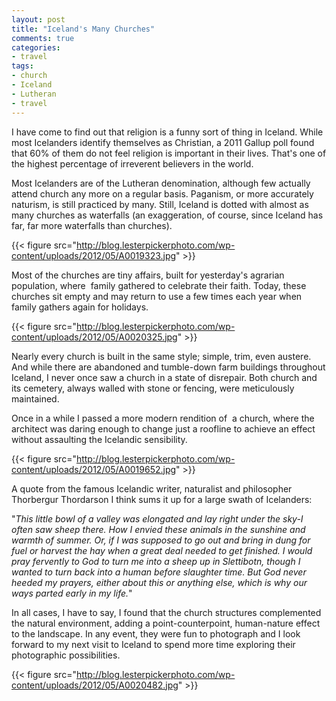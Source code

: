 ```yaml
---
layout: post
title: "Iceland's Many Churches"
comments: true
categories:
- travel
tags:
- church
- Iceland
- Lutheran
- travel
---
```

I have come to find out that religion is a funny sort of thing in Iceland. While most Icelanders identify themselves as Christian, a 2011 Gallup poll found that 60% of them do not feel religion is important in their lives. That's one of the highest percentage of irreverent believers in the world.

Most Icelanders are of the Lutheran denomination, although few actually attend church any more on a regular basis. Paganism, or more accurately naturism, is still practiced by many. Still, Iceland is dotted with almost as many churches as waterfalls (an exaggeration, of course, since Iceland has far, far more waterfalls than churches).

{{< figure src="http://blog.lesterpickerphoto.com/wp-content/uploads/2012/05/A0019323.jpg" >}}

Most of the churches are tiny affairs, built for yesterday's agrarian population, where  family gathered to celebrate their faith. Today, these churches sit empty and may return to use a few times each year when family gathers again for holidays.

{{< figure src="http://blog.lesterpickerphoto.com/wp-content/uploads/2012/05/A0020325.jpg" >}}

Nearly every church is built in the same style; simple, trim, even austere. And while there are abandoned and tumble-down farm buildings throughout Iceland, I never once saw a church in a state of disrepair. Both church and its cemetery, always walled with stone or fencing, were meticulously maintained.

Once in a while I passed a more modern rendition of  a church, where the architect was daring enough to change just a roofline to achieve an effect without assaulting the Icelandic sensibility.

{{< figure src="http://blog.lesterpickerphoto.com/wp-content/uploads/2012/05/A0019652.jpg" >}}

A quote from the famous Icelandic writer, naturalist and philosopher Thorbergur Thordarson I think sums it up for a large swath of Icelanders:

"<em>This little bowl of a valley was elongated and lay right under the sky-I often saw sheep there. How I envied these animals in the sunshine and warmth of summer. Or, if I was supposed to go out and bring in dung for fuel or harvest the hay when a great deal needed to get finished. I would pray fervently to God to turn me into a sheep up in Slettibotn, though I wanted to turn back into a human before slaughter time. But God never heeded my prayers, either about this or anything else, which is why our ways parted early in my life.</em>"

In all cases, I have to say, I found that the church structures complemented the natural environment, adding a point-counterpoint, human-nature effect to the landscape. In any event, they were fun to photograph and I look forward to my next visit to Iceland to spend more time exploring their photographic possibilities.

{{< figure src="http://blog.lesterpickerphoto.com/wp-content/uploads/2012/05/A0020482.jpg" >}}
